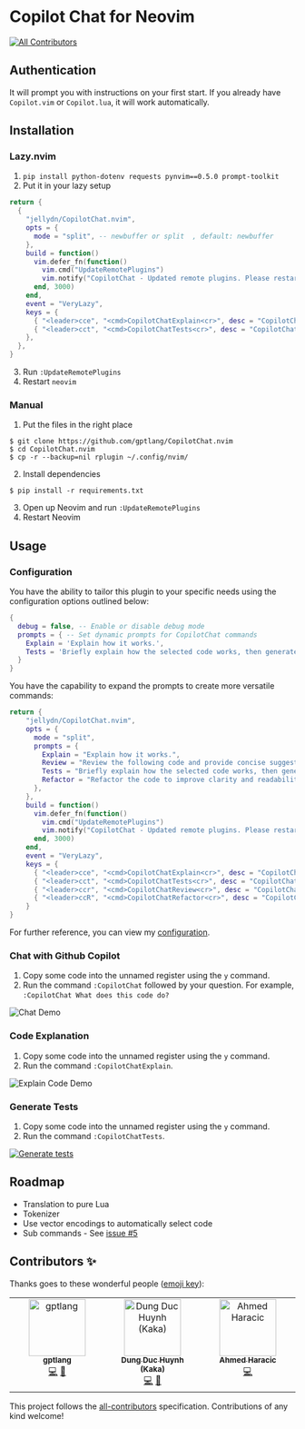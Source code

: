 # Copilot Chat for Neovim
<!-- ALL-CONTRIBUTORS-BADGE:START - Do not remove or modify this section -->
[![All Contributors](https://img.shields.io/badge/all_contributors-1-orange.svg?style=flat-square)](#contributors-)
<!-- ALL-CONTRIBUTORS-BADGE:END -->

## Authentication

It will prompt you with instructions on your first start. If you already have `Copilot.vim` or `Copilot.lua`, it will work automatically.

## Installation

### Lazy.nvim

1. `pip install python-dotenv requests pynvim==0.5.0 prompt-toolkit`
2. Put it in your lazy setup

```lua
return {
  {
    "jellydn/CopilotChat.nvim",
    opts = {
      mode = "split", -- newbuffer or split  , default: newbuffer
    },
    build = function()
      vim.defer_fn(function()
        vim.cmd("UpdateRemotePlugins")
        vim.notify("CopilotChat - Updated remote plugins. Please restart Neovim.")
      end, 3000)
    end,
    event = "VeryLazy",
    keys = {
      { "<leader>cce", "<cmd>CopilotChatExplain<cr>", desc = "CopilotChat - Explain code" },
      { "<leader>cct", "<cmd>CopilotChatTests<cr>", desc = "CopilotChat - Generate tests" },
    },
  },
}
```

3. Run `:UpdateRemotePlugins`
4. Restart `neovim`

### Manual

1. Put the files in the right place

```
$ git clone https://github.com/gptlang/CopilotChat.nvim
$ cd CopilotChat.nvim
$ cp -r --backup=nil rplugin ~/.config/nvim/
```

2. Install dependencies

```
$ pip install -r requirements.txt
```

3. Open up Neovim and run `:UpdateRemotePlugins`
4. Restart Neovim

## Usage

### Configuration

You have the ability to tailor this plugin to your specific needs using the configuration options outlined below:

```lua
{
  debug = false, -- Enable or disable debug mode
  prompts = { -- Set dynamic prompts for CopilotChat commands
    Explain = 'Explain how it works.',
    Tests = 'Briefly explain how the selected code works, then generate unit tests.',
  }
}
```

You have the capability to expand the prompts to create more versatile commands:

```lua
return {
    "jellydn/CopilotChat.nvim",
    opts = {
      mode = "split",
      prompts = {
        Explain = "Explain how it works.",
        Review = "Review the following code and provide concise suggestions.",
        Tests = "Briefly explain how the selected code works, then generate unit tests.",
        Refactor = "Refactor the code to improve clarity and readability.",
      },
    },
    build = function()
      vim.defer_fn(function()
        vim.cmd("UpdateRemotePlugins")
        vim.notify("CopilotChat - Updated remote plugins. Please restart Neovim.")
      end, 3000)
    end,
    event = "VeryLazy",
    keys = {
      { "<leader>cce", "<cmd>CopilotChatExplain<cr>", desc = "CopilotChat - Explain code" },
      { "<leader>cct", "<cmd>CopilotChatTests<cr>", desc = "CopilotChat - Generate tests" },
      { "<leader>ccr", "<cmd>CopilotChatReview<cr>", desc = "CopilotChat - Review code" },
      { "<leader>ccR", "<cmd>CopilotChatRefactor<cr>", desc = "CopilotChat - Refactor code" },
    }
}
```

For further reference, you can view my [configuration](https://github.com/jellydn/lazy-nvim-ide/blob/main/lua/plugins/extras/copilot-chat.lua).

### Chat with Github Copilot

1. Copy some code into the unnamed register using the `y` command.
2. Run the command `:CopilotChat` followed by your question. For example, `:CopilotChat What does this code do?`

![Chat Demo](https://i.gyazo.com/10fbd1543380d15551791c1a6dcbcd46.gif)

### Code Explanation

1. Copy some code into the unnamed register using the `y` command.
2. Run the command `:CopilotChatExplain`.

![Explain Code Demo](https://i.gyazo.com/e5031f402536a1a9d6c82b2c38d469e3.gif)

### Generate Tests

1. Copy some code into the unnamed register using the `y` command.
2. Run the command `:CopilotChatTests`.

[![Generate tests](https://i.gyazo.com/f285467d4b8d8f8fd36aa777305312ae.gif)](https://gyazo.com/f285467d4b8d8f8fd36aa777305312ae)

## Roadmap

- Translation to pure Lua
- Tokenizer
- Use vector encodings to automatically select code
- Sub commands - See [issue #5](https://github.com/gptlang/CopilotChat.nvim/issues/5)

## Contributors ✨

Thanks goes to these wonderful people ([emoji key](https://allcontributors.org/docs/en/emoji-key)):

<!-- ALL-CONTRIBUTORS-LIST:START - Do not remove or modify this section -->
<!-- prettier-ignore-start -->
<!-- markdownlint-disable -->
<table>
  <tbody>
    <tr>
      <td align="center" valign="top" width="14.28%"><a href="https://github.com/gptlang"><img src="https://avatars.githubusercontent.com/u/121417512?v=4?s=100" width="100px;" alt="gptlang"/><br /><sub><b>gptlang</b></sub></a><br /><a href="https://github.com/jellydn/CopilotChat.nvim/commits?author=gptlang" title="Code">💻</a> <a href="https://github.com/jellydn/CopilotChat.nvim/commits?author=gptlang" title="Documentation">📖</a></td>
      <td align="center" valign="top" width="14.28%"><a href="https://productsway.com/"><img src="https://avatars.githubusercontent.com/u/870029?v=4?s=100" width="100px;" alt="Dung Duc Huynh (Kaka)"/><br /><sub><b>Dung Duc Huynh (Kaka)</b></sub></a><br /><a href="https://github.com/jellydn/CopilotChat.nvim/commits?author=jellydn" title="Code">💻</a> <a href="https://github.com/jellydn/CopilotChat.nvim/commits?author=jellydn" title="Documentation">📖</a></td>
      <td align="center" valign="top" width="14.28%"><a href="https://qoobes.dev"><img src="https://avatars.githubusercontent.com/u/58834655?v=4?s=100" width="100px;" alt="Ahmed Haracic"/><br /><sub><b>Ahmed Haracic</b></sub></a><br /><a href="https://github.com/jellydn/CopilotChat.nvim/commits?author=qoobes" title="Code">💻</a></td>
    </tr>
  </tbody>
</table>

<!-- markdownlint-restore -->
<!-- prettier-ignore-end -->

<!-- ALL-CONTRIBUTORS-LIST:END -->

This project follows the [all-contributors](https://github.com/all-contributors/all-contributors) specification. Contributions of any kind welcome!